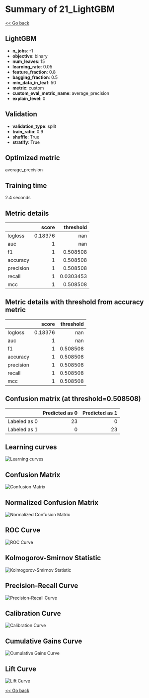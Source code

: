 # Summary of 21_LightGBM

[<< Go back](../README.md)


## LightGBM
- **n_jobs**: -1
- **objective**: binary
- **num_leaves**: 15
- **learning_rate**: 0.05
- **feature_fraction**: 0.8
- **bagging_fraction**: 0.5
- **min_data_in_leaf**: 50
- **metric**: custom
- **custom_eval_metric_name**: average_precision
- **explain_level**: 0

## Validation
 - **validation_type**: split
 - **train_ratio**: 0.9
 - **shuffle**: True
 - **stratify**: True

## Optimized metric
average_precision

## Training time

2.4 seconds

## Metric details
|           |   score |   threshold |
|:----------|--------:|------------:|
| logloss   | 0.18376 | nan         |
| auc       | 1       | nan         |
| f1        | 1       |   0.508508  |
| accuracy  | 1       |   0.508508  |
| precision | 1       |   0.508508  |
| recall    | 1       |   0.0303453 |
| mcc       | 1       |   0.508508  |


## Metric details with threshold from accuracy metric
|           |   score |   threshold |
|:----------|--------:|------------:|
| logloss   | 0.18376 |  nan        |
| auc       | 1       |  nan        |
| f1        | 1       |    0.508508 |
| accuracy  | 1       |    0.508508 |
| precision | 1       |    0.508508 |
| recall    | 1       |    0.508508 |
| mcc       | 1       |    0.508508 |


## Confusion matrix (at threshold=0.508508)
|              |   Predicted as 0 |   Predicted as 1 |
|:-------------|-----------------:|-----------------:|
| Labeled as 0 |               23 |                0 |
| Labeled as 1 |                0 |               23 |

## Learning curves
![Learning curves](learning_curves.png)
## Confusion Matrix

![Confusion Matrix](confusion_matrix.png)


## Normalized Confusion Matrix

![Normalized Confusion Matrix](confusion_matrix_normalized.png)


## ROC Curve

![ROC Curve](roc_curve.png)


## Kolmogorov-Smirnov Statistic

![Kolmogorov-Smirnov Statistic](ks_statistic.png)


## Precision-Recall Curve

![Precision-Recall Curve](precision_recall_curve.png)


## Calibration Curve

![Calibration Curve](calibration_curve_curve.png)


## Cumulative Gains Curve

![Cumulative Gains Curve](cumulative_gains_curve.png)


## Lift Curve

![Lift Curve](lift_curve.png)



[<< Go back](../README.md)
